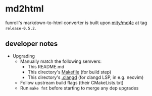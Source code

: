 # md2html

funroll's markdown-to-html converter is built upon
[mity/md4c](https://github.com/mity/md4c)
at tag `release-0.5.2`.

## developer notes

* Upgrading
  * Manually match the following semvers:
    * This README.md
    * This directory's [Makefile](Makefile) (for build step)
    * This directory's [.clangd](.clangd) (for clangd LSP, in e.g. neovim)
  * Follow upstream build flags (their CMakeLists.txt)
  * Run `make fmt` before starting to merge any dep upgrades
